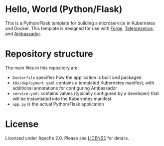 # Hello, World (Python/Flask)

This is a Python/Flask template for building a microservice in Kubernetes and Docker. This template is designed for use with [Forge](https://forge.sh), [Telepresence](https://www.telepresence.io), and [Ambassador](https://www.getambassador.io).

# Repository structure

The main files in this repository are:

* `Dockerfile` specifies how the application is built and packaged
* `k8s/deployment.yaml` contains a templated Kubernetes manifest, with additional annotations for configuring Ambassador
* `service.yaml` contains values (typically configured by a developer) that will be instantiated into the Kubernetes manifest
* `app.py` is the actual Python/Flask application

# License

Licensed under Apache 2.0. Please see [LICENSE](LICENSE) for details.

